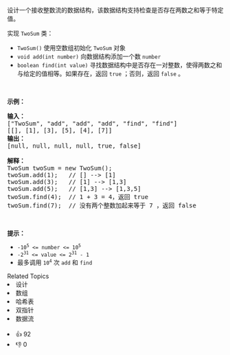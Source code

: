 <p>设计一个接收整数流的数据结构，该数据结构支持检查是否存在两数之和等于特定值。</p>

<p>实现 <code>TwoSum</code> 类：</p>

<ul> 
 <li><code>TwoSum()</code> 使用空数组初始化 <code>TwoSum</code> 对象</li> 
 <li><code>void add(int number)</code> 向数据结构添加一个数 <code>number</code></li> 
 <li><code>boolean find(int value)</code> 寻找数据结构中是否存在一对整数，使得两数之和与给定的值相等。如果存在，返回 <code>true</code> ；否则，返回 <code>false</code> 。</li> 
</ul>

<p>&nbsp;</p>

<p><strong>示例：</strong></p>

<pre>
<strong>输入：</strong>
["TwoSum", "add", "add", "add", "find", "find"]
[[], [1], [3], [5], [4], [7]]
<strong>输出：</strong>
[null, null, null, null, true, false]

<strong>解释：</strong>
TwoSum twoSum = new TwoSum();
twoSum.add(1);   // [] --&gt; [1]
twoSum.add(3);   // [1] --&gt; [1,3]
twoSum.add(5);   // [1,3] --&gt; [1,3,5]
twoSum.find(4);  // 1 + 3 = 4，返回 true
twoSum.find(7);  // 没有两个整数加起来等于 7 ，返回 false</pre>

<p>&nbsp;</p>

<p><strong>提示：</strong></p>

<ul> 
 <li><code>-10<sup>5</sup> &lt;= number &lt;= 10<sup>5</sup></code></li> 
 <li><code>-2<sup>31</sup> &lt;= value &lt;= 2<sup>31</sup> - 1</code></li> 
 <li>最多调用 <code>10<sup>4</sup></code> 次 <code>add</code> 和 <code>find</code></li> 
</ul>

<div><div>Related Topics</div><div><li>设计</li><li>数组</li><li>哈希表</li><li>双指针</li><li>数据流</li></div></div><br><div><li>👍 92</li><li>👎 0</li></div>